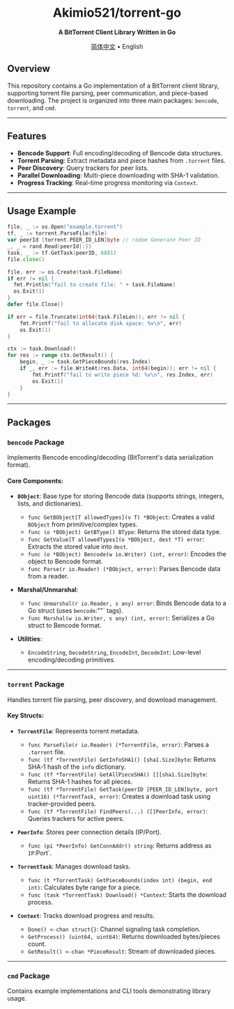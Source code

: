 <div align="center">

# Akimio521/torrent-go
**A BitTorrent Client Library Written in Go**  

[简体中文](./README.md) •
English

</div>

## Overview  
This repository contains a Go implementation of a BitTorrent client library, supporting torrent file parsing, peer communication, and piece-based downloading. The project is organized into three main packages: `bencode`, `torrent`, and `cmd`.

---

## Features  
- **Bencode Support**: Full encoding/decoding of Bencode data structures.  
- **Torrent Parsing**: Extract metadata and piece hashes from `.torrent` files.  
- **Peer Discovery**: Query trackers for peer lists.  
- **Parallel Downloading**: Multi-piece downloading with SHA-1 validation.  
- **Progress Tracking**: Real-time progress monitoring via `Context`.  

---

## Usage Example  
```go  
file, _ := os.Open("example.torrent")  
tf, _ := torrent.ParseFile(file)
var peerId [torrent.PEER_ID_LEN]byte // radom Generate Peer ID
_, _ = rand.Read(peerId[:])
task, _ := tf.GetTask(peerID, 6881)
file.close()

file, err := os.Create(task.FileName)
if err != nil {
  fmt.Println("fail to create file: " + task.FileName)
  os.Exit(1)
}
defer file.Close()

if err = file.Truncate(int64(task.FileLen)); err != nil {
    fmt.Printf("fail to allocate disk space: %v\n", err)
    os.Exit(1)
}

ctx := task.Download()
for res := range ctx.GetResult() {
    begin, _ := task.GetPieceBounds(res.Index)
    if _, err := file.WriteAt(res.Data, int64(begin)); err != nil {
        fmt.Printf("fail to write piece %d: %v\n", res.Index, err)
        os.Exit(1)
    }
}
```

---

## Packages  

### `bencode` Package  
Implements Bencode encoding/decoding (BitTorrent's data serialization format).  

#### Core Components:  
- **`BObject`**: Base type for storing Bencode data (supports strings, integers, lists, and dictionaries).  
  - `func GetBObject[T allowedTypes](v T) *BObject`: Creates a valid `BObject` from primitive/complex types.  
  - `func (o *BObject) GetBType() BType`: Returns the stored data type.  
  - `func GetValue[T allowedTypes](o *BObject, dest *T) error`: Extracts the stored value into `dest`.  
  - `func (o *BObject) Bencode(w io.Writer) (int, error)`: Encodes the object to Bencode format.  
  - `func Parse(r io.Reader) (*BObject, error)`: Parses Bencode data from a reader.  

- **Marshal/Unmarshal**:  
  - `func Unmarshal(r io.Reader, s any) error`: Binds Bencode data to a Go struct (uses `bencode`:"<name>"` tags).  
  - `func Marshal(w io.Writer, s any) (int, error)`: Serializes a Go struct to Bencode format.  

- **Utilities**:  
  - `EncodeString`, `DecodeString`, `EncodeInt`, `DecodeInt`: Low-level encoding/decoding primitives.  

---

### `torrent` Package  
Handles torrent file parsing, peer discovery, and download management.  

#### Key Structs:  
- **`TorrentFile`**: Represents torrent metadata.  
  - `func ParseFile(r io.Reader) (*TorrentFile, error)`: Parses a `.torrent` file.  
  - `func (tf *TorrentFile) GetInfoSHA1() [sha1.Size]byte`: Returns SHA-1 hash of the `info` dictionary.  
  - `func (tf *TorrentFile) GetAllPieceSHA() [][sha1.Size]byte`: Returns SHA-1 hashes for all pieces.  
  - `func (tf *TorrentFile) GetTask(peerID [PEER_ID_LEN]byte, port uint16) (*TorrentTask, error)`: Creates a download task using tracker-provided peers.  
  - `func (tf *TorrentFile) FindPeers(...) ([]PeerInfo, error)`: Queries trackers for active peers.  

- **`PeerInfo`**: Stores peer connection details (IP/Port).  
  - `func (pi *PeerInfo) GetConnAddr() string`: Returns address as `IP`:Port`.  

- **`TorrentTask`**: Manages download tasks.  
  - `func (t *TorrentTask) GetPieceBounds(index int) (begin, end int)`: Calculates byte range for a piece.  
  - `func (task *TorrentTask) Download() *Context`: Starts the download process.  

- **`Context`**: Tracks download progress and results.  
  - `Done() <-chan struct{}`: Channel signaling task completion.  
  - `GetProcess() (uint64, uint64)`: Returns downloaded bytes/pieces count.  
  - `GetResult() <-chan *PieceResult`: Stream of downloaded pieces.  

---

### `cmd` Package  
Contains example implementations and CLI tools demonstrating library usage.  